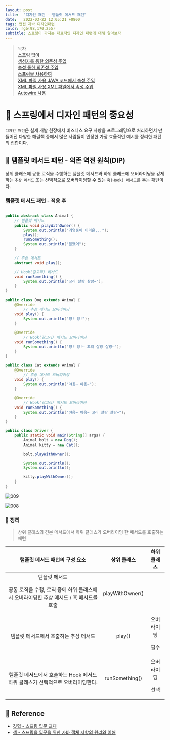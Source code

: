 ```yaml
---
layout: post 
title:  "디자인 패턴 - 템플릿 메서드 패턴"
date:   2022-03-22 12:05:21 +0800 
tags: 면접 자바 디자인패턴
color: rgb(98,170,255)
subtitle: 스프링이 가지는 대표적인 디자인 패턴에 대해 알아보자
--- 
```



> 목차 <br>
> [스프링 없이](#스프링-없이)<br>
> [생성자를 통한 의존성 주입](#생성자를-통한-의존성-주입)<br>
> [속성 통한 의존성 주입](#속성-통한-의존성-주입)<br>
> [스프링을 사용하여](#스프링을-사용하여)<br>
> [XML 파일 사용 JAVA 코드에서 속성 주입](#XML-파일-사용-JAVA-코드에서-속성-주입)<br>
> [XML 파일 사용 XML 파일에서 속성 주입](#XML-파일-사용-XML-파일에서-속성-주입)<br>
> [Autowire 사용](#Autowire-사용)<br>
 
# 🚀 스프링에서 디자인 패턴의 중요성

`디자인 패턴`은 실제 개발 현장에서 비즈니스 요구 사항을 프로그래밍으로 처리하면서 만들어진 다양한 해결책 중에서 많은 사람들이
인정한 가장 효율적인 예시를 정리한 패턴의 집합이다.

## 🌠 템플릿 메서드 패턴 - 의존 역전 원칙(DIP)


상위 클래스에 공통 로직을 수행하는 탬플릿 메서드와 하위 클래스에 오버라이딩을 강제하는 `추상 메서드` 
또는 선택적으로 오버라이딩할 수 있는 `훅(Hook) 메서드`를 두는 패턴이다.

### 템플릿 메서드 패턴 - 적용 후

```java

public abstract class Animal {
    // 템플릿 메서드
    public void playWithOwner() {
        System.out.println("귀염둥이 이리온...");
        play();
        runSomething();
        System.out.println("잘했어");
    }

    // 추상 메서드
    abstract void play();

    // Hook(갈고리) 메서드
    void runSomething() {
        System.out.println("꼬리 살랑 살랑~");
    }
}

public class Dog extends Animal {
    @Override
        // 추상 메서드 오버라이딩
    void play() {
        System.out.println("멍! 멍!");
    }

    @Override
        // Hook(갈고리) 메서드 오버라이딩
    void runSomething() {
        System.out.println("멍! 멍!~ 꼬리 살랑 살랑~");
    }
}

public class Cat extends Animal {
    @Override
        // 추상 메서드 오버라이딩
    void play() {
        System.out.println("야옹~ 야옹~");
    }

    @Override
        // Hook(갈고리) 메서드 오버라이딩
    void runSomething() {
        System.out.println("야옹~ 야옹~ 꼬리 살랑 살랑~");
    }
}

public class Driver {
    public static void main(String[] args) {
        Animal bolt = new Dog();
        Animal kitty = new Cat();

        bolt.playWithOwner();

        System.out.println();
        System.out.println();

        kitty.playWithOwner();
    }
}

```
![009](https://user-images.githubusercontent.com/65659478/159503391-d99b286a-15b4-46de-b1c4-9d109c436293.jpg)

![008](https://user-images.githubusercontent.com/65659478/159503401-8dd232f2-bbce-474b-a858-212808f3dbb3.jpg)


### 🌠 정리

> 상위 클래스의 견본 메서드에서 하위 클래스가 오버라이딩 한 메서드를 호출하는 패턴

|탬플릿 메서드 패턴의 구성 요소| 상위 클래스 |하위 클래스|
|:---:|:---:|:---:|
|템플릿 메서드<p> 공통 로직을 수행, 로직 중에 하위 클래스에서 오버라이딩한 추상 메서드 / 훅 메서드를 호출|playWithOwner()||
|템플릿 메서드에서 호출하는 추상 메서드|play()|오버라이딩 <p>필수|
|템플릿 메서드에서 호출하는 Hook 메서드 하위 클래스가 선택적으로 오버라이딩한다.|runSomething()|오버라이딩 <p> 선택|

## 🧾 Reference
- [깃헙 - 스프링 입문 교재](https://github.com/expert0226/oopinspring)
- [책 - 스프링을 입문을 위한 자바 객체 지향의 원리와 이해](https://www.aladin.co.kr/shop/wproduct.aspx?ItemId=55641908)


